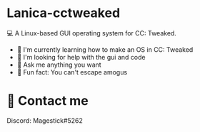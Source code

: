 # Lanica-cctweaked
💻 A Linux-based GUI operating system for CC: Tweaked.

* 📃 I'm currently learning how to make an OS in CC: Tweaked
* 🤔 I'm looking for help with the gui and code
* 💬 Ask me anything you want
* 🌙 Fun fact: You can't escape amogus

# 📧 Contact me
Discord: Magestick#5262
